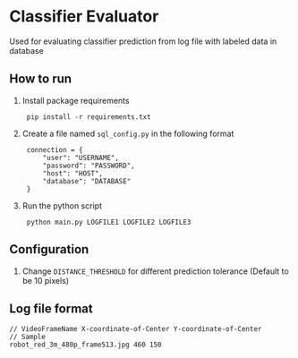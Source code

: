 # Classifier Evaluator
Used for evaluating classifier prediction from log file with labeled data in database

## How to run
1. Install package requirements 

        pip install -r requirements.txt
        
1. Create a file named `sql_config.py` in the following format

        connection = {
            "user": "USERNAME",
            "password": "PASSWORD",
            "host": "HOST",
            "database": "DATABASE"
        }
        
1. Run the python script  

        python main.py LOGFILE1 LOGFILE2 LOGFILE3

## Configuration
1. Change `DISTANCE_THRESHOLD` for different prediction tolerance (Default to be 10 pixels)

## Log file format

    // VideoFrameName X-coordinate-of-Center Y-coordinate-of-Center
    // Sample
    robot_red_3m_480p_frame513.jpg 460 150

